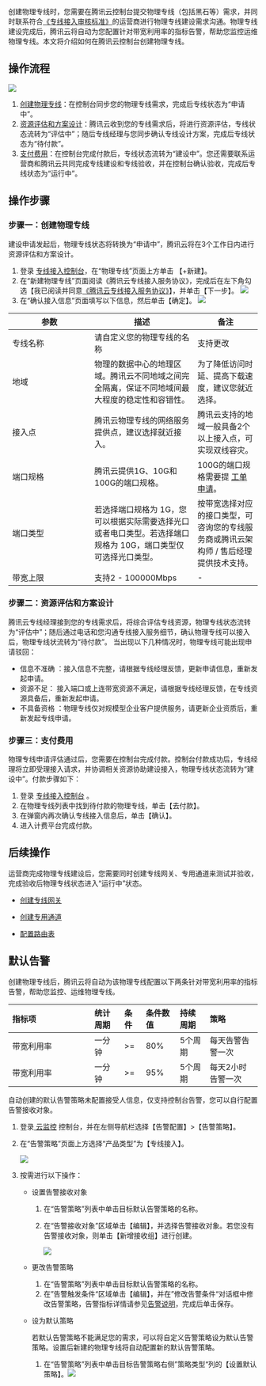 创建物理专线时，您需要在腾讯云控制台提交物理专线（包括黑石等）需求，并同时联系符合[《专线接入审核标准》](https://cloud.tencent.com/document/product/216/45875)的运营商进行物理专线建设需求沟通。物理专线建设完成后，腾讯云将自动为您配置针对带宽利用率的指标告警，帮助您监控运维物理专线。本文将介绍如何在腾讯云控制台创建物理专线。

## 操作流程
![](https://main.qcloudimg.com/raw/c6ba803cb0dc73b4e8f3c0689a020b96.png)
1. [创建物理专线](#buzhou1)：在控制台同步您的物理专线需求，完成后专线状态为“申请中”。
2. [资源评估和方案设计](#buzhou2)：腾讯云收到您的专线需求后，将进行资源评估，专线状态流转为“评估中”；随后专线经理与您同步确认专线设计方案，完成后专线状态为“待付款”。
3. [支付费用](#buzhou3)：在控制台完成付款后，专线状态流转为“建设中”。您还需要联系运营商和腾讯云共同完成专线建设和专线验收，并在控制台确认验收，完成后专线状态为“运行中”。

## 操作步骤
<span id="buzhou1"></span>
### 步骤一：创建物理专线
建设申请发起后，物理专线状态将转换为“申请中”，腾讯云将在3个工作日内进行资源评估和方案设计。
1. 登录 [专线接入控制台]( https://console.cloud.tencent.com/dc/dc)，在“物理专线”页面上方单击 【+新建】。
2. 在“新建物理专线”页面阅读《腾讯云专线接入服务协议》，完成后在左下角勾选【我已阅读并同意[《腾讯云专线接入服务协议》](https://cloud.tencent.com/document/product/216/45873)】，并单击【下一步】。
    ![](https://main.qcloudimg.com/raw/311d90253642885ef33eea0d1f844ff4.png)
3. 在“确认接入信息”页面填写以下信息，然后单击【确定】。
	![](https://main.qcloudimg.com/raw/3fb71655b223461d0bd7c2b2b677d023.png)
<style>
table th:first-of-type {
    width: 150px;
}
</style>

| 参数       | 描述                                       | 备注              |
| -------- | ---------------------------------------- | --------------- |
| 专线名称     | 请自定义您的物理专线的名称                                  | 支持更改                |
| 地域    | 物理的数据中心的地理区域。腾讯云不同地域之间完全隔离，保证不同地域间最大程度的稳定性和容错性。 | 为了降低访问时延、提高下载速度，建议您就近选择。        |
| 接入点      | 腾讯云物理专线的网络服务提供点，建议选择就近接入。 | 腾讯云支持的地域一般具备2个以上接入点，可实现双线容灾。 |
| 端口规格   | 腾讯云提供1G、10G和100G的端口规格。 |100G的端口规格需要提 [工单申请](https://console.cloud.tencent.com/workorder/category)。|
| 端口类型  | 若选择端口规格为 1G，您可以根据实际需要选择光口或者电口类型。若选择端口规格为 10G，端口类型仅可选择光口类型。 | 按带宽选择对应的接口类型，可咨询您的专线服务商或腾讯云架构师 / 售后经理提供技术支持。 |
| 带宽上限     | 支持2 - 100000Mbps                            |      -           |
<span id="buzhou2"></span>
### 步骤二：资源评估和方案设计
腾讯云专线经理接到您的专线需求后，将综合评估专线资源，物理专线状态流转为“评估中”；随后通过电话和您沟通专线接入服务细节，确认物理专线可以接入后，物理专线状流转为“待付款”。
当出现以下几种情况时，物理专线可能出现申请驳回：

- 信息不准确 ：接入信息不完整，请根据专线经理反馈，更新申请信息，重新发起申请。
- 资源不足： 接入端口或上连带宽资源不满足，请根据专线经理反馈，在专线资源具备后，重新发起申请。
- 不具备资格 ：物理专线仅对规模型企业客户提供服务，请更新企业资质后，重新发起专线申请。
<span id="buzhou3"></span>
### 步骤三：支付费用
物理专线申请评估通过后，您需要在控制台完成付款。控制台付款成功后，专线经理将立即受理接入请求，并协调相关资源协助建设接入，物理专线状态流转为“建设中”。付款步骤如下：
1. 登录 [专线接入控制台]( https://console.cloud.tencent.com/dc/dc) 。
2. 在物理专线列表中找到待付款的物理专线，单击【去付款】。
3. 在弹窗内再次确认专线接入信息后，单击【确认】。
4. 进入计费平台完成付款。

## 后续操作

运营商完成物理专线建设后，您需要同时创建专线网关、专用通道来测试并验收，完成验收后物理专线状态进入“运行中”状态。

- [创建专线网关](https://cloud.tencent.com/document/product/216/19256)

- [创建专用通道](https://cloud.tencent.com/document/product/216/19250)
- [配置路由表](https://cloud.tencent.com/document/product/216/19259)

## 默认告警

创建物理专线后，腾讯云将自动为该物理专线配置以下两条针对带宽利用率的指标告警，帮助您监控、运维物理专线。

| 指标项     | 统计周期 | 条件 | 条件数值 | 持续周期 | 策略              |
| :--------- | :------- | :--- | :------- | :------- | :---------------- |
| 带宽利用率 | 一分钟   | >=   | 80%      | 5个周期  | 每天告警告警一次  |
| 带宽利用率 | 一分钟   | >=   | 95%      | 5个周期  | 每天2小时告警一次 |

自动创建的默认告警策略未配置接受人信息，仅支持控制台告警，您可以自行配置告警接收对象。

1. 登录[ 云监控](https://console.cloud.tencent.com/monitor/overview) 控制台，并在左侧导航栏选择【告警配置】>【告警策略】。

2. 在“告警策略”页面上方选择“产品类型”为【专线接入】。

   ![](https://main.qcloudimg.com/raw/dd623aec4ea3048e34922cfbc75261c7.png)

3. 按需进行以下操作：

   - 设置告警接收对象

     1. 在“告警策略”列表中单击目标默认告警策略的名称。

     2. 在“告警接收对象”区域单击【编辑】，并选择告警接收对象。若您没有告警接收对象，则单击【新增接收组】进行创建。

        ![](https://main.qcloudimg.com/raw/12444a2429ead98ac07897d7955c7426.png)

   - 更改告警策略

     1. 在“告警策略”列表中单击目标默认告警策略的名称。
     2. 在”告警触发条件“区域单击【编辑】，并在”修改告警条件“对话框中修改告警策略，告警指标详情请参见[告警说明]()，完成后单击保存。

   - 设为默认策略

     若默认告警策略不能满足您的需求，可以将自定义告警策略设为默认告警策略。设置后新建的物理专线将自动配置新的默认告警策略。

     1. 在“告警策略”列表中单击目标告警策略右侧”策略类型“列的【设置默认策略】。![](https://main.qcloudimg.com/raw/912bb01ae7fce69ea811229ede89d5b8.png)

     

